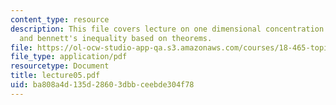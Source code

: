 ```yaml
---
content_type: resource
description: This file covers lecture on one dimensional concentration inequalities
  and bennett's inequality based on theorems.
file: https://ol-ocw-studio-app-qa.s3.amazonaws.com/courses/18-465-topics-in-statistics-statistical-learning-theory-spring-2007/ba808a4d135d28603dbbceebde304f78_lecture05.pdf
file_type: application/pdf
resourcetype: Document
title: lecture05.pdf
uid: ba808a4d-135d-2860-3dbb-ceebde304f78
---
```

